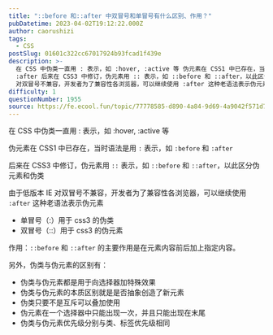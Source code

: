 ```yaml
---
title: "::before 和::after 中双冒号和单冒号有什么区别、作用？"
pubDatetime: 2023-04-02T19:12:22.000Z
author: caorushizi
tags:
  - CSS
postSlug: 01601c322cc67017924b93fcad1f439e
description: >-
  在 CSS 中伪类一直用 : 表示，如 :hover, :active 等 伪元素在 CSS1 中已存在，当时语法是用 : 表示，如 :before 和
  :after 后来在 CSS3 中修订，伪元素用 :: 表示，如 ::before 和 ::after，以此区分伪元素和伪类 由于低版本 IE
  对双冒号不兼容，开发者为了兼容性各浏览器，可以继续使用 :after 这种老语法表示伪元素 单冒号（:
difficulty: 1
questionNumber: 1955
source: https://fe.ecool.fun/topic/77778585-d890-4a84-9d69-4a9042f571d7
---
```


在 CSS 中伪类一直用 : 表示，如 :hover, :active 等

伪元素在 CSS1 中已存在，当时语法是用 `:` 表示，如 `:before` 和 `:after`

后来在 CSS3 中修订，伪元素用 `::` 表示，如 `::before` 和 `::after`，以此区分伪元素和伪类

由于低版本 IE 对双冒号不兼容，开发者为了兼容性各浏览器，可以继续使用 `:after` 这种老语法表示伪元素

- 单冒号（:）用于 css3 的伪类
- 双冒号（::）用于 css3 的伪元素

作用：`::before` 和 `::after` 的主要作用是在元素内容前后加上指定内容。

另外，伪类与伪元素的区别有：

- 伪类与伪元素都是用于向选择器加特殊效果
- 伪类与伪元素的本质区别就是是否抽象创造了新元素
- 伪类只要不是互斥可以叠加使用
- 伪元素在一个选择器中只能出现一次，并且只能出现在末尾
- 伪类与伪元素优先级分别与类、标签优先级相同
